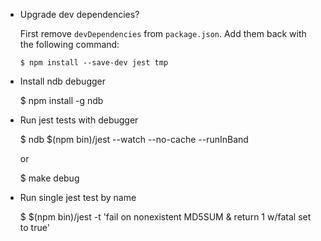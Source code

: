* Upgrade dev dependencies?

  First remove `devDependencies` from `package.json`. Add them back with the
  following command:

  `$ npm install --save-dev jest tmp`

* Install ndb debugger

  $ npm install -g ndb

* Run jest tests with debugger

  $ ndb $(npm bin)/jest --watch --no-cache --runInBand

  or

  $ make debug

* Run single jest test by name

  $ $(npm bin)/jest -t 'fail on nonexistent MD5SUM & return 1 w/fatal set to true'

